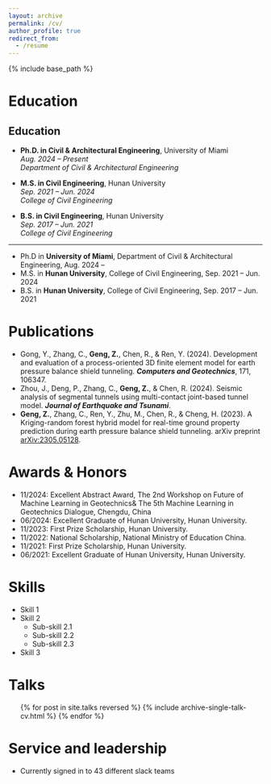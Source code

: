 ```yaml
---
layout: archive
permalink: /cv/
author_profile: true
redirect_from:
  - /resume
---
```


{% include base_path %}

Education
======
## Education

- **Ph.D. in Civil & Architectural Engineering**, University of Miami  
  *Aug. 2024 – Present*  
  _Department of Civil & Architectural Engineering_

- **M.S. in Civil Engineering**, Hunan University  
  *Sep. 2021 – Jun. 2024*  
  _College of Civil Engineering_

- **B.S. in Civil Engineering**, Hunan University  
  *Sep. 2017 – Jun. 2021*  
  _College of Civil Engineering_

---

* Ph.D in **University of Miami**, Department of Civil & Architectural Engineering, Aug. 2024 –
* M.S. in **Hunan University**, College of Civil Engineering, Sep. 2021 – Jun. 2024
* B.S. in **Hunan University**, College of Civil Engineering, Sep. 2017 – Jun. 2021

Publications
======
* Gong, Y., Zhang, C., **Geng, Z.**, Chen, R., & Ren, Y. (2024). Development and evaluation of a process-oriented 3D finite element model for earth pressure balance shield tunneling.
   ***Computers and Geotechnics***, 171, 106347.
* Zhou, J., Deng, P., Zhang, C., **Geng, Z.**, & Chen, R. (2024). Seismic analysis of segmental tunnels using multi-contact joint-based tunnel model. ***Journal of Earthquake and Tsunami***.
* **Geng, Z.**, Zhang, C., Ren, Y., Zhu, M., Chen, R., & Cheng, H. (2023). A Kriging-random forest hybrid model for real-time ground property prediction during earth pressure balance shield 
   tunneling. arXiv preprint [arXiv:2305.05128](https://arxiv.org/abs/2305.05128).

Awards & Honors
======
* 11/2024: Excellent Abstract Award, The 2nd Workshop on Future of Machine Learning in Geotechnics& The 5th Machine Learning in Geotechnics Dialogue, Chengdu, China
* 06/2024: Excellent Graduate of Hunan University, Hunan University.
* 11/2023: First Prize Scholarship, Hunan University.
* 11/2022: National Scholarship, National Ministry of Education China.
* 11/2021: First Prize Scholarship, Hunan University.
* 06/2021: Excellent Graduate of Hunan University, Hunan University.

Skills
======
* Skill 1
* Skill 2
  * Sub-skill 2.1
  * Sub-skill 2.2
  * Sub-skill 2.3
* Skill 3


  
Talks
======
  <ul>{% for post in site.talks reversed %}
    {% include archive-single-talk-cv.html  %}
  {% endfor %}</ul>
  
  
Service and leadership
======
* Currently signed in to 43 different slack teams
